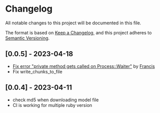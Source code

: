 # Changelog

All notable changes to this project will be documented in this file.

The format is based on [Keep a Changelog](https://keepachangelog.com/en/1.0.0/), and this project adheres to [Semantic Versioning](https://semver.org/spec/v2.0.0.html).


## [0.0.5] - 2023-04-18

- [Fix error "private method gets called on Process::Waiter"]() by [Francis](https://github.com/francis)
- Fix write_chunks_to_file

## [0.0.4] - 2023-04-11

- check md5 when downloading model file
- CI is working for multiple ruby version


